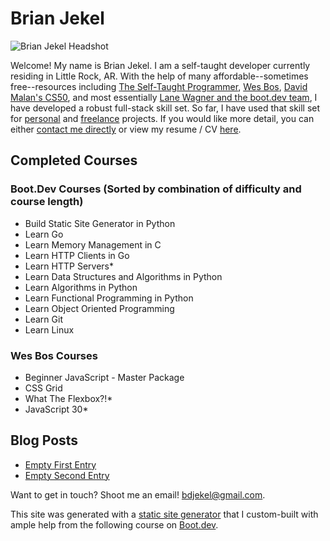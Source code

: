 # Brian Jekel

![Brian Jekel Headshot](/images/bdj_headshot.JPG)

Welcome! My name is Brian Jekel. I am a self-taught developer currently residing in Little Rock, AR. With the help of many affordable--sometimes free--resources including [The Self-Taught Programmer](https://www.theselftaughtprogrammer.io/), [Wes Bos](https://wesbos.com/), [David Malan's CS50](https://pll.harvard.edu/course/cs50-introduction-computer-science), and most essentially [Lane Wagner and the boot.dev team](https://www.boot.dev), I have developed a robust full-stack skill set. So far, I have used that skill set for [personal](https://github.com/bdjekel) and [freelance](https://www.blackdiamondpropertygrp.com/) projects. If you would like more detail, you can either [contact me directly](mailto:bdjekel@gmail.com?subject=Portfolio%20Site%20Interest) or view my resume / CV [here](/static/resume.pdf).

## Completed Courses

### Boot.Dev Courses (Sorted by combination of difficulty and course length)

- Build Static Site Generator in Python
- Learn Go
- Learn Memory Management in C
- Learn HTTP Clients in Go
- Learn HTTP Servers*
- Learn Data Structures and Algorithms in Python
- Learn Algorithms in Python
- Learn Functional Programming in Python
- Learn Object Oriented Programming
- Learn Git
- Learn Linux

### Wes Bos Courses

- Beginner JavaScript - Master Package
- CSS Grid
- What The Flexbox?!*
- JavaScript 30*

## Blog Posts

- [Empty First Entry](/blog/first_entry/first_entry.md)
- [Empty Second Entry](/blog/first_entry/second_entry.md)


Want to get in touch? Shoot me an email! [bdjekel@gmail.com](mailto:bdjekel@gmail.com).

This site was generated with a [static site generator](https://github.com/bdjekel/static_site_generator) that I custom-built with ample help from the following course on [Boot.dev](https://www.boot.dev/courses/build-static-site-generator-python).

